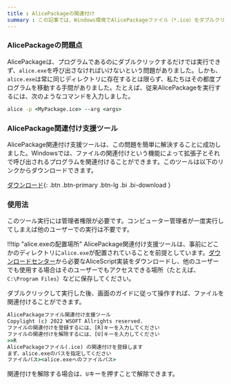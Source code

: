 ```yaml
---
title : AlicePackageの関連付け
summary : この記事では、Windows環境でAlicePackageファイル（*.ice）をダブルクリックで実行できるようにする方法を説明します。
---
```

### AlicePackageの問題点
AlicePackageは、プログラムであるのにダブルクリックするだけでは実行できず、`alice.exe`を呼び出さなければいけないという問題がありました。しかも、`alice.exe`は常に同じディレクトリに存在するとは限らず、私たちはその都度プログラムを移動する手間がありました。たとえば、従来AlicePackageを実行するには、次のようなコマンドを入力しました。

```cmd title="コマンドプロンプト"
alice -p <MyPackage.ice> --arg <args>
```

### AlicePackage関連付け支援ツール
AlicePackage関連付け支援ツールは、この問題を簡単に解決することに成功しました。Windowsでは、ファイルの関連付けという機能によって拡張子とそれで呼び出されるプログラムを関連付けることができます。このツールは以下のリンクからダウンロードできます。

[ ダウンロード](https://download.wsoft.ws/WS00143){: .btn .btn-primary .btn-lg .bi .bi-download }

### 使用法
このツール実行には管理者権限が必要です。コンピューター管理者が一度実行してしまえば他のユーザーでの実行は不要です。

!!!tip "alice.exeの配置場所"
    AlicePackage関連付け支援ツールは、事前にどこかのディレクトリに`alice.exe`が配置されていることを前提としています。[ダウンロードセンター](https://download.wsoft.ws/AliceScript)から必要なAliceScript実装をダウンロードし、他のユーザーでも使用する場合はそのユーザーでもアクセスできる場所（たとえば、`C:\Program Files`）などに保存してください。

ダブルクリックして実行した後、画面のガイドに従って操作すれば、ファイルを関連付けることができます。

```cmd title="RegistAliceCMD.exe"
AlicePackageファイル関連付け支援ツール
Copylight (c) 2022 WSOFT Allrights reserved.
ファイルの関連付けを登録するには、[R]キーを入力してください
ファイルの関連付けを解除するには、[U]キーを入力してください
>>R
AlicePackageファイル(.ice) の関連付けを登録します
まず、alice.exeのパスを指定してください
ファイルパス><alice.exeへのファイルパス>
```

関連付けを解除する場合は、`U`キーを押すことで解除できます。
